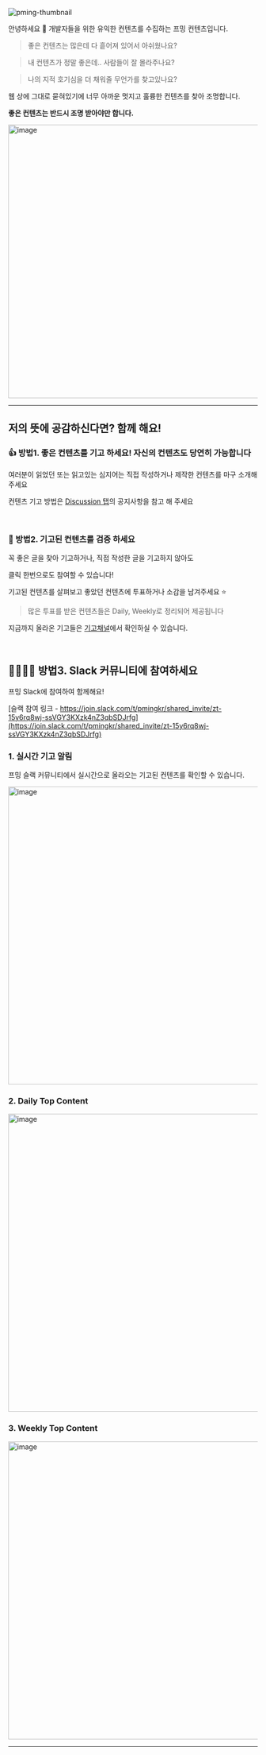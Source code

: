 ![pming-thumbnail](https://user-images.githubusercontent.com/46296754/163120856-ceaf0083-3ef4-4401-9755-129ea493ee7d.png)

 
안녕하세요 👋 개발자들을 위한 유익한 컨텐츠를 수집하는 프밍 컨텐츠입니다.

> 좋은 컨텐츠는 많은데 다 흩어져 있어서 아쉬웠나요?

> 내 컨텐츠가 정말 좋은데.. 사람들이 잘 몰라주나요?

> 나의 지적 호기심을 더 채워줄 무언가를 찾고있나요?

웹 상에 그대로 묻혀있기에 너무 아까운 멋지고 훌륭한 컨텐츠를 찾아 조명합니다.

**좋은 컨텐츠는 반드시 조명 받아야만 합니다.**

<img width="551" alt="image" src="https://user-images.githubusercontent.com/46296754/163106502-dc57cb40-ea44-4fd6-992c-34af14c50f32.png">


---

## 저의 뜻에 공감하신다면? 함께 해요!

### 👍 방법1. 좋은 컨텐츠를 기고 하세요! 자신의 컨텐츠도 당연히 가능합니다

여러분이 읽었던 또는 읽고있는 심지어는 직접 작성하거나 제작한 컨텐츠를 마구 소개해주세요

컨텐츠 기고 방법은 [Discussion 탭](https://github.com/pming-kr/pming-content/discussions)의 공지사항을 참고 해 주세요

<br/>

### 🌱 방법2. 기고된 컨텐츠를 검증 하세요

꼭 좋은 글을 찾아 기고하거나, 직접 작성한 글을 기고하지 않아도 

클릭 한번으로도 참여할 수 있습니다!

기고된 컨텐츠를 살펴보고 좋았던 컨텐츠에 투표하거나 소감을 남겨주세요 ⭐️

> 많은 투표를 받은 컨텐츠들은 Daily, Weekly로 정리되어 제공됩니다

지금까지 올라온 기고들은 [기고채널](https://github.com/pming-kr/pming-content/discussions/categories/%EA%B8%B0%EA%B3%A0%EC%B1%84%EB%84%90)에서 확인하실 수 있습니다.

<br/>

## 👨‍👩‍👧‍👦 방법3. Slack 커뮤니티에 참여하세요

프밍 Slack에 참여하여 함께해요!

[슬랙 참여 링크 - https://join.slack.com/t/pmingkr/shared_invite/zt-15y6rq8wj-ssVGY3KXzk4nZ3qbSDJrfg](https://join.slack.com/t/pmingkr/shared_invite/zt-15y6rq8wj-ssVGY3KXzk4nZ3qbSDJrfg)


### 1. 실시간 기고 알림

프밍 슬랙 커뮤니티에서 실시간으로 올라오는 기고된 컨텐츠를 확인할 수 있습니다.

<img width="600" alt="image" src="https://user-images.githubusercontent.com/46296754/162862530-2380e100-3d4d-4e00-aadd-58b9e53a3fb4.png">


### 2. Daily Top Content

<img width="600" alt="image" src="https://user-images.githubusercontent.com/46296754/162862415-b4b01d14-a3f3-453f-90bc-088744248d66.png">


### 3. Weekly Top Content

<img width="600" alt="image" src="https://user-images.githubusercontent.com/46296754/162862816-c9aee294-812e-413f-bab9-d958e8cb5d90.png">


---

